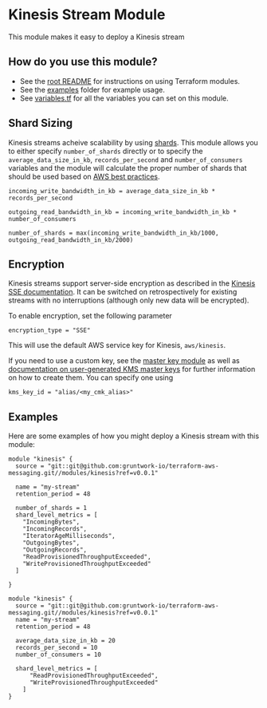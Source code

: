 # Kinesis Stream Module 


This module makes it easy to deploy a Kinesis stream

## How do you use this module?

* See the [root README](/README.md) for instructions on using Terraform modules.
* See the [examples](/examples) folder for example usage.
* See [variables.tf](./variables.tf) for all the variables you can set on this module.

## Shard Sizing
Kinesis streams acheive scalability by using [shards](https://en.wikipedia.org/wiki/Shard_(database_architecture)). This module allows you to either
specify `number_of_shards` directly or to specify the `average_data_size_in_kb`, `records_per_second` and
 `number_of_consumers` variables and the module will calculate the proper number of shards that should be used
  based on [AWS best practices](https://docs.aws.amazon.com/streams/latest/dev/amazon-kinesis-streams.html).
  
  `incoming_write_bandwidth_in_kb = average_data_size_in_kb * records_per_second`
  
  `outgoing_read_bandwidth_in_kb = incoming_write_bandwidth_in_kb * number_of_consumers`
  
  `number_of_shards = max(incoming_write_bandwidth_in_kb/1000, outgoing_read_bandwidth_in_kb/2000)`

## Encryption
Kinesis streams support server-side encryption as described in the
[Kinesis SSE documentation](https://docs.aws.amazon.com/streams/latest/dev/what-is-sse.html). It can be switched
on retrospectively for existing streams with no interruptions (although only new data will be encrypted).

To enable encryption, set the following parameter
 
 `encryption_type = "SSE"`
  
This will use the default AWS service key for Kinesis, `aws/kinesis`.

If you need to use a custom key, see the
[master key module](https://github.com/gruntwork-io/module-security-public/tree/master/modules/kms-master-key) as well as
[documentation on user-generated KMS master keys](https://docs.aws.amazon.com/streams/latest/dev/creating-using-sse-master-keys.html)
for further information on how to create them. You can specify one using

 `kms_key_id = "alias/<my_cmk_alias>"`

## Examples
Here are some examples of how you might deploy a Kinesis stream with this module:

```hcl-terraform
module "kinesis" {
  source = "git::git@github.com:gruntwork-io/terraform-aws-messaging.git//modules/kinesis?ref=v0.0.1"

  name = "my-stream"
  retention_period = 48

  number_of_shards = 1
  shard_level_metrics = [
    "IncomingBytes",
    "IncomingRecords",
    "IteratorAgeMilliseconds",
    "OutgoingBytes",
    "OutgoingRecords",
    "ReadProvisionedThroughputExceeded",
    "WriteProvisionedThroughputExceeded"
  ]
 
}
```

```hcl-terraform
module "kinesis" {
  source = "git::git@github.com:gruntwork-io/terraform-aws-messaging.git//modules/kinesis?ref=v0.0.1"
  name = "my-stream"
  retention_period = 48
  
  average_data_size_in_kb = 20
  records_per_second = 10
  number_of_consumers = 10
  
  shard_level_metrics = [
      "ReadProvisionedThroughputExceeded",
      "WriteProvisionedThroughputExceeded"
    ]
}
```